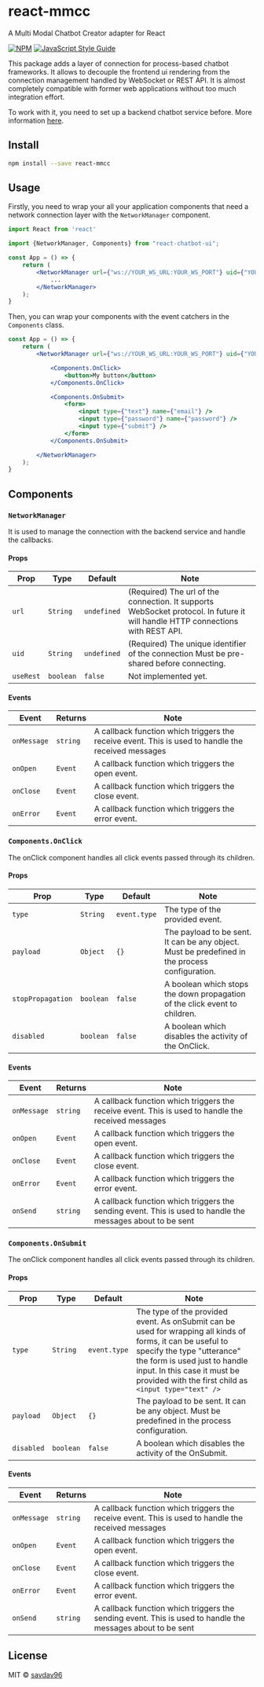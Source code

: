 # react-mmcc
A Multi Modal Chatbot Creator adapter for React

[![NPM](https://img.shields.io/npm/v/react-chatbot-ui.svg)](https://www.npmjs.com/package/react-chatbot-ui) [![JavaScript Style Guide](https://img.shields.io/badge/code_style-standard-brightgreen.svg)](https://standardjs.com)

This package adds a layer of connection for process-based chatbot frameworks.
It allows to decouple the frontend ui rendering from the connection management handled by WebSocket or REST API.
It is almost completely compatible with former web applications without too much integration effort.

To work with it, you need to set up a backend chatbot service before. More information [here](../../backend/README.md).

## Install

```bash
npm install --save react-mmcc
```

## Usage

Firstly, you need to wrap your all your application components that need a network connection layer with the `NetworkManager` component.
```jsx
import React from 'react'

import {NetworkManager, Components} from "react-chatbot-ui";

const App = () => {
    return (
        <NetworkManager url={"ws://YOUR_WS_URL:YOUR_WS_PORT"} uid={"YOUR_UID"}>
            ...
        </NetworkManager>
    );
}
```

Then, you can wrap your components with the event catchers in the `Components` class.

```jsx
const App = () => {
    return (
        <NetworkManager url={"ws://YOUR_WS_URL:YOUR_WS_PORT"} uid={"YOUR_UID"}>

            <Components.OnClick>
                <button>My button</button>
            </Components.OnClick>

            <Components.OnSubmit>
                <form>
                    <input type={"text"} name={"email"} />
                    <input type={"password"} name={"password"} />
                    <input type={"submit"} />
                </form>
            </Components.OnSubmit>

        </NetworkManager>
    );
}
```
## Components

### `NetworkManager`
It is used to manage the connection with the backend service and handle the callbacks.

#### Props

| Prop | Type | Default | Note |
| --- | --- | --- | --- |
| `url` | `String` | `undefined` | (Required) The url of the connection. It supports WebSocket protocol. In future it will handle HTTP connections with REST API. |
| `uid` | `String` | `undefined` | (Required) The unique identifier of the connection Must be pre-shared before connecting. |
| `useRest` | `boolean` | `false` | Not implemented yet. |

#### Events
| Event | Returns  | Note |
| --- | ---  | --- |
| `onMessage` | `string` | A callback function which triggers the receive event. This is used to handle the received messages |
| `onOpen` | `Event` | A callback function which triggers the open event. |
| `onClose` | `Event` | A callback function which triggers the close event. |
| `onError` | `Event` | A callback function which triggers the error event. |

### `Components.OnClick`
The onClick component handles all click events passed through its children.

#### Props

| Prop | Type | Default | Note |
| --- | --- | --- | --- |
| `type` | `String` | `event.type` | The type of the provided event. |
| `payload` | `Object` | `{}` | The payload to be sent. It can be any object. Must be predefined in the process configuration. |
| `stopPropagation` | `boolean` | `false` | A boolean which stops the down propagation of the click event to children. |
| `disabled` | `boolean` | `false` | A boolean which disables the activity of the OnClick. |

#### Events
| Event | Returns  | Note |
| --- | ---  | --- |
| `onMessage` | `string` | A callback function which triggers the receive event. This is used to handle the received messages |
| `onOpen` | `Event` | A callback function which triggers the open event. |
| `onClose` | `Event` | A callback function which triggers the close event. |
| `onError` | `Event` | A callback function which triggers the error event. |
| `onSend` | `string` | A callback function which triggers the sending event. This is used to handle the messages about to be sent |

### `Components.OnSubmit`
The onClick component handles all click events passed through its children.

#### Props

| Prop | Type | Default | Note |
| --- | --- | --- | --- |
| `type` | `String` | `event.type` | The type of the provided event. As onSubmit can be used for wrapping all kinds of forms, it can be useful to specify the type "utterance" the form is used just to handle input. In this case it must be provided with the first child as `<input type="text" />` |
| `payload` | `Object` | `{}` | The payload to be sent. It can be any object. Must be predefined in the process configuration. |
| `disabled` | `boolean` | `false` | A boolean which disables the activity of the OnSubmit. |

#### Events
| Event | Returns  | Note |
| --- | ---  | --- |
| `onMessage` | `string` | A callback function which triggers the receive event. This is used to handle the received messages |
| `onOpen` | `Event` | A callback function which triggers the open event. |
| `onClose` | `Event` | A callback function which triggers the close event. |
| `onError` | `Event` | A callback function which triggers the error event. |
| `onSend` | `string` | A callback function which triggers the sending event. This is used to handle the messages about to be sent |


## License

MIT © [savdav96](https://github.com/savdav96)
